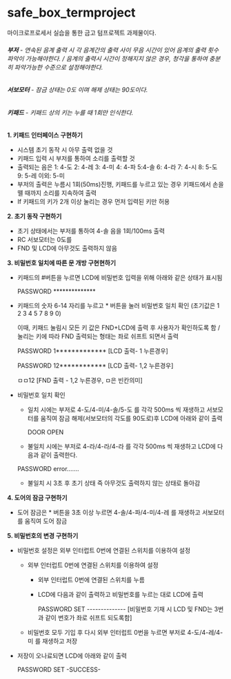 # safe_box_termproject
마이크로프로세서 실습을 통한 금고 텀프로젝트 과제물이다.

###### **부저** - 연속된 음계 출력 시 각 음계간의 출력 사이 무음 시간이 있어 음계의 출력 횟수 파악이 가능해야한다. / 음계의 출력시 시간이 정해지지 않은 경우, 청각을 통하여 충분히 파악가능한 수준으로 설정해야한다. 


###### **서보모터** - 잠금 상태는 0도 이며 해제 상태는 90도이다. 


###### **키패드** - 키패드 상의 키는 누를 때 1회만 인식한다. 



**1. 키패드 인터페이스 구현하기**
   - 시스템 초기 동작 시 아무 출력 없을 것
   - 키패드 입력 시 부저를 통하여 소리를 출력할 것
   - 출력되는 음은 1: 4-도 2: 4-레 3: 4-미 4: 4-파 5:4-솔 6: 4-라 7: 4-시 8: 5-도 9: 5-레 이외: 5-미
   - 부저의 출력은 누름시 1회(50ms)진행, 키패드를 누르고 있는 경우 키패드에서 손을 뗄 때까지 소리를 지속하여 출력
   - If 키패드의 키가 2개 이상 눌리는 경우 먼저 입력된 키만 허용

**2. 초기 동작 구현하기**
   - 초기 상태에서는 부저를 통하여 4-솔 음을 1회/100ms 출력
   - RC 서보모터는 0도를
   - FND 및  LCD에 아무것도 출력하지 않음
  
**3. 비밀번호 일치에 따른 문 개방 구현현하기**
   - 키패드의 #버튼을 누르면 LCD에 비밀번호 입력을 위해 아래와 같은 상태가 표시됨

     
     PASSWORD **************

   - 키패드의 숫자 6-14 자리를 누르고 * 버튼을 눌러 비밀번호 일치 확인 (초기값은 1 2 3 4 5 7 8 9 0)


     이때, 키패드 눌림시 모든 키 값은 FND+LCD에 출력 후 사용자가 확인하도록 함 / 눌리는 키에 따라 FND 출력되는 형태는 좌로 쉬프트 되면서 출력

     
     PASSWORD
     1************* [LCD 출력- 1 누른경우]

     
     PASSWORD
     12************ [LCD 출력- 1,2 누른경우]

     
     ㅁㅁ12 [FND 출력 - 1,2 누른경우, ㅁ은 빈칸의미]

   - 비밀번호 일치 확인

     - 일치 시에는 부저로 4-도/4-미/4-솔/5-도 를 각각 500ms 씩 재생하고 서보모터를 움직여 잠금 해제(서보모터의 각도를 90도로)후 LCD에 아래와 같이 출력
    

       DOOR OPEN


     - 불일치 시에는 부저로 4-라/4-라/4-라 를 각각 500ms 씩 재생하고 LCD에 다음과 같이 출력한다. 


      PASSWORD error.......


     - 불일치 시 3초 후 초기 상태 즉 아무것도 출력하지 않는 상태로 돌아감



**4. 도어의 잠금 구현하기**
   - 도어 잠금은 * 버튼을 3초 이상 누르면 4-솔/4-파/4-미/4-레 를 재생하고 서보모터를 움직여 도어 잠금


**5. 비밀번호의 변경 구현하기**
   - 비밀번호 설정은 외부 인터럽트 0번에 연결된 스위치를 이용하여 설정
     - 외부 인터럽트 0번에 연결된 스위치를 이용하여 설정
       - 외부 인터럽트 0번에 연결된 스위치를 누름
       - LCD에 다음과 같이 출력하고 비밀번호를 누르는 대로 LCD에 출력
      
         
         PASSWORD SET
         -------------- [비밀번호 기재 시 LCD 및 FND는 3번과 같이 번호가 좌로 쉬프트 되도록함]
     - 비밀번호 모두 기입 후 다시 외부 인터럽트 0번을 누르면 부저로 4-도/4-레/4-미 를 재생하고 저장
   - 저장이 오나료되면 LCD에 아래와 같이 출력


     PASSWORD SET
      -SUCCESS- 
